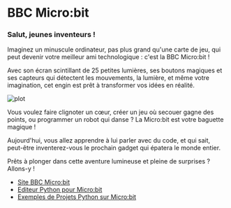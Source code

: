 # BBC Micro:bit

 ### Salut, jeunes inventeurs ! 
 
Imaginez un minuscule ordinateur, pas plus grand qu'une carte de jeu, 
 qui peut devenir votre meilleur ami technologique : c'est la BBC Micro:bit ! 

Avec son écran scintillant de 25 petites lumières, 
ses boutons magiques et ses capteurs qui détectent les mouvements, la lumière, et même votre imagination, 
cet engin est prêt à transformer vos idées en réalité.

![plot](microbitv2.avif)
 
Vous voulez faire clignoter un cœur, créer un jeu où secouer gagne des points, 
ou programmer un robot qui danse ? 
La Micro:bit est votre baguette magique ! 

Aujourd'hui, vous allez apprendre à lui parler avec du code, et qui sait, 
peut-être inventerez-vous le prochain gadget qui épatera le monde entier.

Prêts à plonger dans cette aventure lumineuse et pleine de surprises ? Allons-y !

* [Site BBC Micro:bit](https://microbit.org/fr/get-started/features/overview/)
* [Editeur Python pour Micro:bit](https://python.microbit.org/v/3)
* [Exemples de Projets Python sur Micro:bit](https://microbit.org/fr/projects/make-it-code-it/?filters=python)